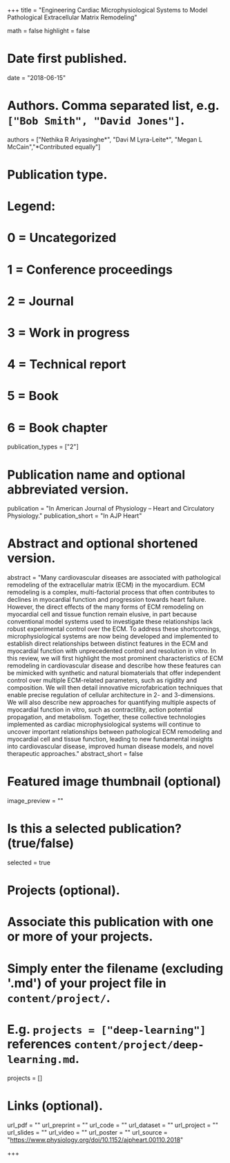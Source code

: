 +++
title = "Engineering Cardiac Microphysiological Systems to Model Pathological Extracellular Matrix Remodeling"

math = false
highlight = false

# Date first published.
date = "2018-06-15"

# Authors. Comma separated list, e.g. `["Bob Smith", "David Jones"]`.
authors = ["Nethika R Ariyasinghe*", "Davi M Lyra-Leite*", "Megan L McCain","*Contributed equally"]

# Publication type.
# Legend:
# 0 = Uncategorized
# 1 = Conference proceedings
# 2 = Journal
# 3 = Work in progress
# 4 = Technical report
# 5 = Book
# 6 = Book chapter
publication_types = ["2"]

# Publication name and optional abbreviated version.
publication = "In American Journal of Physiology – Heart and Circulatory Physiology."
publication_short = "In AJP Heart"

# Abstract and optional shortened version.
abstract = "Many cardiovascular diseases are associated with pathological remodeling of the extracellular matrix (ECM) in the myocardium. ECM remodeling is a complex, multi-factorial process that often contributes to declines in myocardial function and progression towards heart failure. However, the direct effects of the many forms of ECM remodeling on myocardial cell and tissue function remain elusive, in part because conventional model systems used to investigate these relationships lack robust experimental control over the ECM. To address these shortcomings, microphysiological systems are now being developed and implemented to establish direct relationships between distinct features in the ECM and myocardial function with unprecedented control and resolution in vitro. In this review, we will first highlight the most prominent characteristics of ECM remodeling in cardiovascular disease and describe how these features can be mimicked with synthetic and natural biomaterials that offer independent control over multiple ECM-related parameters, such as rigidity and composition. We will then detail innovative microfabrication techniques that enable precise regulation of cellular architecture in 2- and 3-dimensions. We will also describe new approaches for quantifying multiple aspects of myocardial function in vitro, such as contractility, action potential propagation, and metabolism. Together, these collective technologies implemented as cardiac microphysiological systems will continue to uncover important relationships between pathological ECM remodeling and myocardial cell and tissue function, leading to new fundamental insights into cardiovascular disease, improved human disease models, and novel therapeutic approaches."
abstract_short = false

# Featured image thumbnail (optional)
image_preview = ""

# Is this a selected publication? (true/false)
selected = true

# Projects (optional).
#   Associate this publication with one or more of your projects.
#   Simply enter the filename (excluding '.md') of your project file in `content/project/`.
#   E.g. `projects = ["deep-learning"]` references `content/project/deep-learning.md`.
projects = []

# Links (optional).
url_pdf = ""
url_preprint = ""
url_code = ""
url_dataset = ""
url_project = ""
url_slides = ""
url_video = ""
url_poster = ""
url_source = "https://www.physiology.org/doi/10.1152/ajpheart.00110.2018"

+++